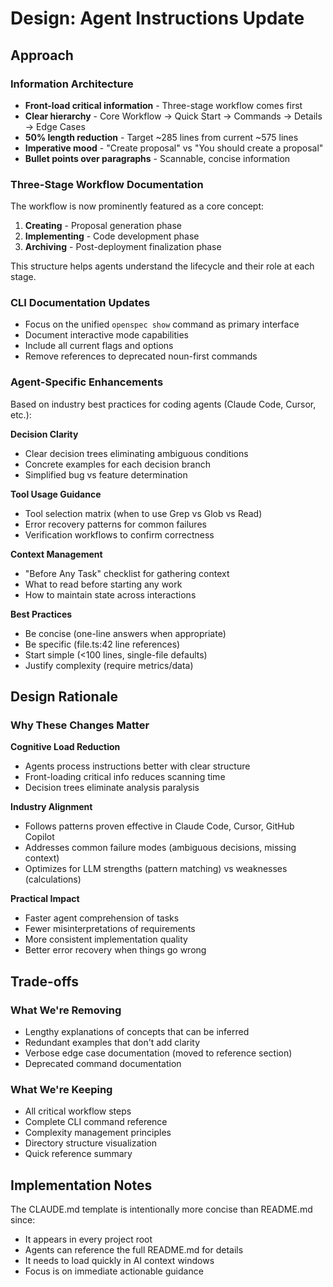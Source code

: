 # Design: Agent Instructions Update

## Approach

### Information Architecture
- **Front-load critical information** - Three-stage workflow comes first
- **Clear hierarchy** - Core Workflow → Quick Start → Commands → Details → Edge Cases
- **50% length reduction** - Target ~285 lines from current ~575 lines
- **Imperative mood** - "Create proposal" vs "You should create a proposal"
- **Bullet points over paragraphs** - Scannable, concise information

### Three-Stage Workflow Documentation
The workflow is now prominently featured as a core concept:
1. **Creating** - Proposal generation phase
2. **Implementing** - Code development phase  
3. **Archiving** - Post-deployment finalization phase

This structure helps agents understand the lifecycle and their role at each stage.

### CLI Documentation Updates
- Focus on the unified `openspec show` command as primary interface
- Document interactive mode capabilities
- Include all current flags and options
- Remove references to deprecated noun-first commands

### Agent-Specific Enhancements
Based on industry best practices for coding agents (Claude Code, Cursor, etc.):

**Decision Clarity**
- Clear decision trees eliminating ambiguous conditions
- Concrete examples for each decision branch
- Simplified bug vs feature determination

**Tool Usage Guidance**
- Tool selection matrix (when to use Grep vs Glob vs Read)
- Error recovery patterns for common failures
- Verification workflows to confirm correctness

**Context Management**
- "Before Any Task" checklist for gathering context
- What to read before starting any work
- How to maintain state across interactions

**Best Practices**
- Be concise (one-line answers when appropriate)
- Be specific (file.ts:42 line references)
- Start simple (<100 lines, single-file defaults)
- Justify complexity (require metrics/data)

## Design Rationale

### Why These Changes Matter

**Cognitive Load Reduction**
- Agents process instructions better with clear structure
- Front-loading critical info reduces scanning time
- Decision trees eliminate analysis paralysis

**Industry Alignment**
- Follows patterns proven effective in Claude Code, Cursor, GitHub Copilot
- Addresses common failure modes (ambiguous decisions, missing context)
- Optimizes for LLM strengths (pattern matching) vs weaknesses (calculations)

**Practical Impact**
- Faster agent comprehension of tasks
- Fewer misinterpretations of requirements
- More consistent implementation quality
- Better error recovery when things go wrong

## Trade-offs

### What We're Removing
- Lengthy explanations of concepts that can be inferred
- Redundant examples that don't add clarity
- Verbose edge case documentation (moved to reference section)
- Deprecated command documentation

### What We're Keeping
- All critical workflow steps
- Complete CLI command reference
- Complexity management principles
- Directory structure visualization
- Quick reference summary

## Implementation Notes

The CLAUDE.md template is intentionally more concise than README.md since:
- It appears in every project root
- Agents can reference the full README.md for details
- It needs to load quickly in AI context windows
- Focus is on immediate actionable guidance